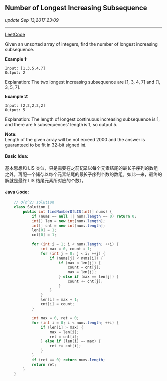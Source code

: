 ## Number of Longest Increasing Subsequence
_update Sep 13,2017  23:09_

---
[LeetCode](https://leetcode.com/problems/number-of-longest-increasing-subsequence/description/)

Given an unsorted array of integers, find the number of longest increasing subsequence.

**Example 1:**

    Input: [1,3,5,4,7]
    Output: 2
Explanation: The two longest increasing subsequence are [1, 3, 4, 7] and [1, 3, 5, 7].

**Example 2:**

    Input: [2,2,2,2,2]
    Output: 5
Explanation: The length of longest continuous increasing subsequence is 1, and there are 5 subsequences' length is 1, so output 5.

**Note:**   
Length of the given array will be not exceed 2000 and the answer is guaranteed to be fit in 32-bit signed int.

#### Basic Idea:
基本思想和 LIS 类似，只是需要在之前记录以每个元素结尾的最长子序列的数组之外，再配一个储存以每个元素结尾的最长子序列个数的数组。如此一来，最终的解就是最终 LIS 结尾元素所对应的个数）。

#### Java Code:
```java
    // O(n^2) solution
    class Solution {
        public int findNumberOfLIS(int[] nums) {
            if (nums == null || nums.length == 0) return 0;
            int[] len = new int[nums.length];
            int[] cnt = new int[nums.length];
            len[0] = 1;
            cnt[0] = 1;
            
            for (int i = 1; i < nums.length; ++i) {
                int max = 0, count = 1;
                for (int j = 0; j < i; ++j) {
                    if (nums[j] < nums[i]) {
                        if (max < len[j]) {
                            count = cnt[j];
                            max = len[j];
                        } else if (max == len[j]) {
                            count += cnt[j];
                        }
                    }
                }
                len[i] = max + 1;
                cnt[i] = count;
            }
            
            int max = 0, ret = 0;
            for (int i = 0; i < nums.length; ++i) {
                if (len[i] > max) {
                    max = len[i];
                    ret = cnt[i];
                } else if (len[i] == max) {
                    ret += cnt[i];
                }
            }
            if (ret == 0) return nums.length;
            return ret;
        }
    }
```